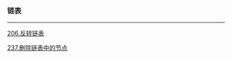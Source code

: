 ### 链表
---
[206.反转链表](https://leetcode-cn.com/problems/reverse-linked-list/)

[237.删除链表中的节点](https://leetcode-cn.com/problems/delete-node-in-a-linked-list/)


